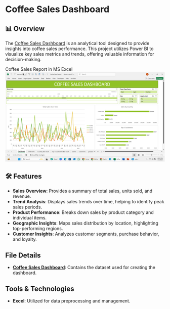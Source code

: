 # Coffee Sales Dashboard


## 📊 Overview
The [Coffee Sales Dashboard](https://github.com/vaibhavvaishnav221/Cofee-Sales-Dashboard---Excel/blob/main/Coffee%20Sales%20Dashboard.xlsx "Coffee Sales Dashboard") is an analytical tool designed to provide insights into coffee sales performance. This project utilizes Power BI to visualize key sales metrics and trends, offering valuable information for decision-making.

Coffee Sales Report in MS Excel
![Cofee Sales Dashborad](https://github.com/vaibhavvaishnav221/Cofee-Sales-Dashboard---Excel/blob/main/Screenshot%20(99).png "Cofee Sales Dashborad")

## 🛠️ Features
- **Sales Overview**: Provides a summary of total sales, units sold, and revenue.
- **Trend Analysis**: Displays sales trends over time, helping to identify peak sales periods.
- **Product Performance**: Breaks down sales by product category and individual items.
- **Geographic Insights**: Maps sales distribution by location, highlighting top-performing regions.
- **Customer Insights**: Analyzes customer segments, purchase behavior, and loyalty.

## File Details
- **[Coffee Sales Dashboard](https://github.com/vaibhavvaishnav221/Cofee-Sales-Dashboard---Excel/blob/main/Coffee%20Sales%20Dashboard.xlsx "Coffee Sales Dashboard")**: Contains the dataset used for creating the dashboard.

## Tools & Technologies
- **Excel**: Utilized for data preprocessing and management.
